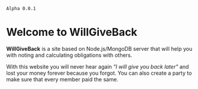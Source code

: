 `Alpha 0.0.1`

# Welcome to WillGiveBack

**WillGiveBack** is a site based on Node.js/MongoDB server that will help you with noting and calculating obligations with others.

With this website you will never hear again _"I will give you back later"_ and lost your money forever because you forgot. You can also create a party to make sure that every member paid the same.
